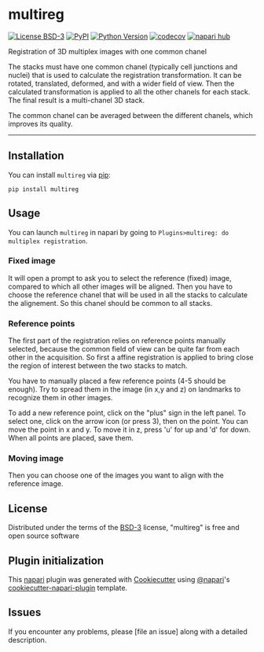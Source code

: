 # multireg

[![License BSD-3](https://img.shields.io/pypi/l/multireg.svg?color=green)](https://github.com/gletort/multireg/raw/main/LICENSE)
[![PyPI](https://img.shields.io/pypi/v/multireg.svg?color=green)](https://pypi.org/project/multireg)
[![Python Version](https://img.shields.io/pypi/pyversions/multireg.svg?color=green)](https://python.org)
[![codecov](https://codecov.io/gh/gletort/multireg/branch/main/graph/badge.svg)](https://codecov.io/gh/gletort/multireg)
[![napari hub](https://img.shields.io/endpoint?url=https://api.napari-hub.org/shields/multireg)](https://napari-hub.org/plugins/multireg)

Registration of 3D multiplex images with one common chanel

The stacks must have one common chanel (typically cell junctions and nuclei) that is used to calculate the registration transformation. It can be rotated, translated, deformed, and with a wider field of view. 
Then the calculated transformation is applied to all the other chanels for each stack.
The final result is a multi-chanel 3D stack.

The common chanel can be averaged between the different chanels, which improves its quality.


----------------------------------
## Installation

You can install `multireg` via [pip]:

    pip install multireg

## Usage

You can launch `multireg` in napari by going to `Plugins>multireg: do multiplex registration`.

### Fixed image
It will open a prompt to ask you to select the reference (fixed) image, compared to which all other images will be aligned.
Then you have to choose the reference chanel that will be used in all the stacks to calculate the alignement. So this chanel should be common to all stacks.

### Reference points
The first part of the registration relies on reference points manually selected, because the common field of view can be quite far from each other in the acquisition. So first a affine registration is applied to bring close the region of interest between the two stacks to match.

You have to manually placed a few reference points (4-5 should be enough). Try to spread them in the image (in x,y and z) on landmarks to recognize them in other images. 

To add a new reference point, click on the "plus" sign in the left panel. To select one, click on the arrow icon (or press 3), then on the point. You can move the point in x and y. To move it in z, press 'u' for up and 'd' for down. 
When all points are placed, save them.


### Moving image
Then you can choose one of the images you want to align with the reference image.



## License

Distributed under the terms of the [BSD-3] license,
"multireg" is free and open source software

## Plugin initialization
This [napari] plugin was generated with [Cookiecutter] using [@napari]'s [cookiecutter-napari-plugin] template.


## Issues

If you encounter any problems, please [file an issue] along with a detailed description.

[napari]: https://github.com/napari/napari
[Cookiecutter]: https://github.com/audreyr/cookiecutter
[@napari]: https://github.com/napari
[MIT]: http://opensource.org/licenses/MIT
[BSD-3]: http://opensource.org/licenses/BSD-3-Clause
[GNU GPL v3.0]: http://www.gnu.org/licenses/gpl-3.0.txt
[GNU LGPL v3.0]: http://www.gnu.org/licenses/lgpl-3.0.txt
[Apache Software License 2.0]: http://www.apache.org/licenses/LICENSE-2.0
[Mozilla Public License 2.0]: https://www.mozilla.org/media/MPL/2.0/index.txt
[cookiecutter-napari-plugin]: https://github.com/napari/cookiecutter-napari-plugin

[napari]: https://github.com/napari/napari
[tox]: https://tox.readthedocs.io/en/latest/
[pip]: https://pypi.org/project/pip/
[PyPI]: https://pypi.org/
